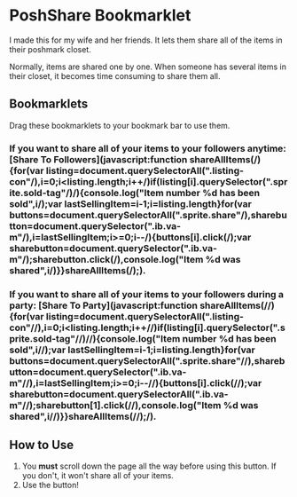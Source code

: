 # PoshShare Bookmarklet

I made this for my wife and her friends. It lets them share all of the items in their poshmark closet.

Normally, items are shared one by one. When someone has several items in their closet, it becomes time consuming to
share them all.

## Bookmarklets

Drag these bookmarklets to your bookmark bar to use them.

### If you want to share all of your items to your followers anytime: [Share To Followers](javascript:function shareAllItems(/){for(var listing=document.querySelectorAll(".listing-con"/),i=0;i<listing.length;i++/)if(listing[i].querySelector(".sprite.sold-tag"/)/){console.log("Item number %d has been sold",i/);var lastSellingItem=i-1;i=listing.length}for(var buttons=document.querySelectorAll(".sprite.share"/),sharebutton=document.querySelector(".ib.va-m"/),i=lastSellingItem;i>=0;i--/){buttons[i].click(/);var sharebutton=document.querySelector(".ib.va-m"/);sharebutton.click(/),console.log("Item %d was shared",i/)}}shareAllItems(/);).

### If you want to share all of your items to your followers during a party: [Share To Party](javascript:function shareAllItems(//){for(var listing=document.querySelectorAll(".listing-con"//),i=0;i<listing.length;i++//)if(listing[i].querySelector(".sprite.sold-tag"//)//){console.log("Item number %d has been sold",i//);var lastSellingItem=i-1;i=listing.length}for(var buttons=document.querySelectorAll(".sprite.share"//),sharebutton=document.querySelector(".ib.va-m"//),i=lastSellingItem;i>=0;i--//){buttons[i].click(//);var sharebutton=document.querySelectorAll(".ib.va-m"//);sharebutton[1].click(//),console.log("Item %d was shared",i//)}}shareAllItems(//);/).

## How to Use

1. You **must** scroll down the page all the way before using this button. If you don't, it won't share all of your items.
2. Use the button!
